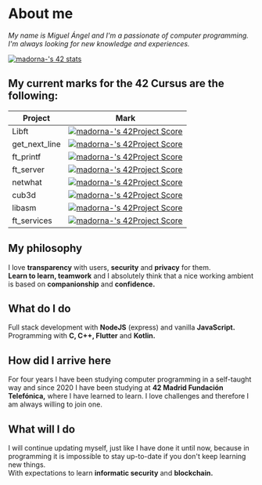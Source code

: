 # About me

_My name is Miguel Ángel and I'm a passionate of computer programming. I'm always looking for new knowledge and experiences._

[![madorna-'s 42 stats](https://badge42.vercel.app/api/v2/stats/cl1iouipz002509jwjbnpt2v1?cursusId=21)](https://github.com/JaeSeoKim/badge42)

## My current marks for the 42 Cursus are the following:

| Project       | Mark                                                                                                                                    |
| ------------- | --------------------------------------------------------------------------------------------------------------------------------------- |
| Libft         | [![madorna-'s 42Project Score](https://badge42.herokuapp.com/api/project/madorna-/Libft)](https://github.com/JaeSeoKim/badge42)         |
| get_next_line | [![madorna-'s 42Project Score](https://badge42.herokuapp.com/api/project/madorna-/get_next_line)](https://github.com/JaeSeoKim/badge42) |
| ft_printf     | [![madorna-'s 42Project Score](https://badge42.herokuapp.com/api/project/madorna-/ft_printf)](https://github.com/JaeSeoKim/badge42)     |
| ft_server     | [![madorna-'s 42Project Score](https://badge42.herokuapp.com/api/project/madorna-/ft_server)](https://github.com/JaeSeoKim/badge42)     |
| netwhat       | [![madorna-'s 42Project Score](https://badge42.herokuapp.com/api/project/madorna-/netwhat)](https://github.com/JaeSeoKim/badge42)       |
| cub3d         | [![madorna-'s 42Project Score](https://badge42.herokuapp.com/api/project/madorna-/cub3d)](https://github.com/JaeSeoKim/badge42)         |
| libasm        | [![madorna-'s 42Project Score](https://badge42.herokuapp.com/api/project/madorna-/libasm)](https://github.com/JaeSeoKim/badge42)        |
| ft_services   | [![madorna-'s 42Project Score](https://badge42.herokuapp.com/api/project/madorna-/ft_services)](https://github.com/JaeSeoKim/badge42)   |

## My philosophy

I love **transparency** with users, **security** and **privacy** for them.  
**Learn to learn, teamwork** and I absolutely think that a nice working ambient is based on **companionship** and **confidence.**

## What do I do

Full stack development with **NodeJS** (express) and vanilla **JavaScript.** Programming with **C, C++, Flutter** and **Kotlin.**

## How did I arrive here

For four years I have been studying computer programming in a self-taught way and since 2020 I have been studying at **42 Madrid Fundación Telefónica,** where I have learned to learn. I love challenges and therefore I am always willing to join one.

## What will I do

I will continue updating myself, just like I have done it until now, because in programming it is impossible to stay up-to-date if you don't keep learning new things.  
With expectations to learn **informatic security** and **blockchain.**

<!--
**AdornaRuiz/AdornaRuiz** is a ✨ _special_ ✨ repository because its `README.md` (this file) appears on your GitHub profile.

Here are some ideas to get you started:

- 🔭 I’m currently working on ...
- 🌱 I’m currently learning ...
- 👯 I’m looking to collaborate on ...
- 🤔 I’m looking for help with ...
- 💬 Ask me about ...
- 📫 How to reach me: ...
- 😄 Pronouns: ...
- ⚡ Fun fact: ...
-->
